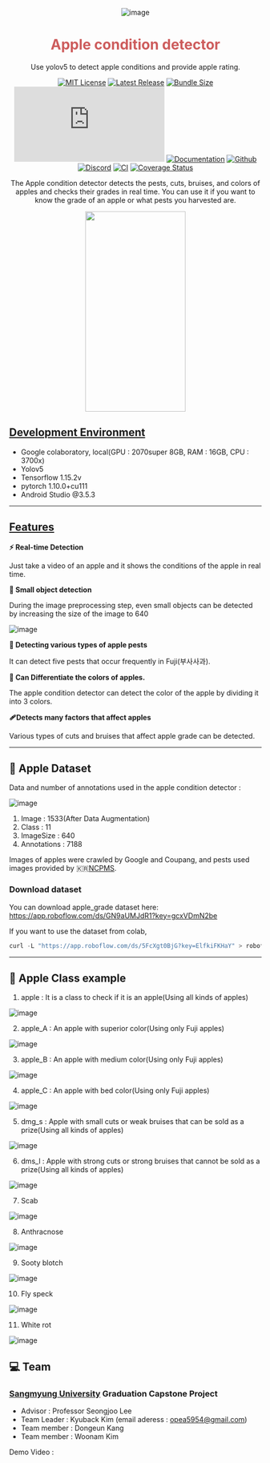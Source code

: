<div align="center">

![image](https://user-images.githubusercontent.com/68915940/143439231-ed220f69-6d8e-4d84-b049-51e4cb47b11d.png)
<h1><span style="color:indianred">Apple condition detector</span></h1>

<p align="center">
Use yolov5 to detect apple conditions and provide apple rating.

</p>

[![MIT License](https://flat.badgen.net/github/license/tw-in-js/twind)](https://github.com/tw-in-js/twind/blob/main/LICENSE)
[![Latest Release](https://flat.badgen.net/npm/v/twind?icon=npm&label&cache=10800&color=blue)](https://www.npmjs.com/package/twind)
[![Bundle Size](https://flat.badgen.net/bundlephobia/minzip/twind?icon=packagephobia&label&color=blue&cache=10800)](https://bundlephobia.com/result?p=twind 'gzip bundle size (including dependencies)')
[![Package Size](https://flat.badgen.net/badgesize/brotli/https://cdn.jsdelivr.net/npm/twind/twind.min.js?icon=jsdelivr&label&color=blue&cache=10800)](https://unpkg.com/twind/twind.js 'brotli package size (without dependencies)')
[![Documentation](https://flat.badgen.net/badge/icon/Documentation?icon=awesome&label)](https://twind.dev)
[![Github](https://flat.badgen.net/badge/icon/tw-in-js%2Ftwind?icon=github&label)](https://github.com/tw-in-js/twind)
[![Discord](https://flat.badgen.net/badge/icon/discord?icon=discord&label)](https://discord.com/invite/2aP5NkszvD)
[![CI](https://github.com/tw-in-js/twind/workflows/CI/badge.svg)](https://github.com/tw-in-js/twind/actions?query=workflow%3Aci)
[![Coverage Status](https://flat.badgen.net/coveralls/c/github/tw-in-js/twind/main?icon=codecov&label&cache=10800)](https://coveralls.io/github/tw-in-js/twind?branch=main)



The Apple condition detector detects the pests, cuts, bruises, and colors of apples and checks their grades in real time. You can use it if you want to know the grade of an apple or what pests you harvested are.
</div>
<div align="center">
<img src="https://user-images.githubusercontent.com/68915940/143449367-a05e0642-139b-4463-8008-a0bb3b81980a.png"  width="200" height="400"/>
</div>





## [Development Environment]()
- Google colaboratory, local(GPU : 2070super 8GB, RAM : 16GB, CPU : 3700x)
- Yolov5
- Tensorflow 1.15.2v
- pytorch 1.10.0+cu111
- Android Studio @3.5.3
- ---
## [Features]()

**⚡️ Real-time Detection**

Just take a video of an apple and it shows the conditions of the apple in real time.


**🐜 Small object detection**

During the image preprocessing step, even small objects can be detected by increasing the size of the image to 640

![image](https://user-images.githubusercontent.com/68915940/143448929-c3171db6-5a8a-41ba-a60b-5edb8e53061f.png)

**🍎 Detecting various types of apple pests**

It can detect five pests that occur frequently in Fuji(부사사과).

**🌈 Can Differentiate the colors of apples.**

The apple condition detector can detect the color of the apple by dividing it into 3 colors.

**‍🩹Detects many factors that affect apples**

Various types of cuts and bruises that affect apple grade can be detected.


----
## 📀 Apple Dataset

Data and number of annotations used in the apple condition detector :<br>



![image](https://user-images.githubusercontent.com/78460820/142620555-fe57cbc5-a21f-4496-bc2c-5ab80d9bbf04.png)

1. Image : 1533(After Data Augmentation)
2. Class : 11
3. ImageSize : 640
4. Annotations : 7188

Images of apples were crawled by Google and Coupang, and pests used images provided by 🇰🇷[NCPMS](https://ncpms.rda.go.kr/npms/ImageSearchDtlR2.np?kncrCode=FT010601&kncrNm=%EC%82%AC%EA%B3%BC&upperNm=%EA%B3%BC%EC%88%98&flagCode=S&queryFlag=A&nextAction=%2Fnpms%2FImageSearchDtlR2.np).

### Download dataset
You can download apple_grade dataset here: https://app.roboflow.com/ds/GN9aUMJdR1?key=gcxVDmN2be

If you want to use the dataset from colab,

```python
curl -L "https://app.roboflow.com/ds/5FcXgt0BjG?key=ElfkiFKHaY" > roboflow.zip; unzip roboflow.zip; rm roboflow.zip
```
-------
## 📀 Apple Class example
1. apple : It is a class to check if it is an apple(Using all kinds of apples)

![image](https://user-images.githubusercontent.com/68915940/143457063-853401a1-59e0-4479-8277-784838a2a5f1.png)

2. apple_A : An apple with superior color(Using only Fuji apples)

![image](https://user-images.githubusercontent.com/68915940/143457080-68842204-2bc1-4c3b-85ce-0f401523936c.png)

3. apple_B : An apple with medium color(Using only Fuji apples)

![image](https://user-images.githubusercontent.com/68915940/143457100-28bc1cf5-4a38-4dfe-91c7-ca8f3b580809.png)

4. apple_C : An apple with bed color(Using only Fuji apples)

![image](https://user-images.githubusercontent.com/68915940/143457118-f5259696-e1fb-4a7b-b9ff-018325113a92.png)

5. dmg_s : Apple with small cuts or weak bruises that can be sold as a prize(Using all kinds of apples)

![image](https://user-images.githubusercontent.com/68915940/143457137-12c01f15-0d7b-46db-8e51-c7ae73135e3d.png)

6. dms_l : Apple with strong cuts or strong bruises that cannot be sold as a prize(Using all kinds of apples)

![image](https://user-images.githubusercontent.com/68915940/143457157-c78e1174-9233-4d4c-96c3-5db7bb6fae4b.png)

7. Scab

![image](https://user-images.githubusercontent.com/68915940/143457168-277bdca6-5b15-4fd4-89e4-e88ea67105e3.png)

8. Anthracnose

![image](https://user-images.githubusercontent.com/68915940/143457194-c89d7ba9-07af-4c1e-a3ba-0ce8ac0113c2.png)

9. Sooty blotch

![image](https://user-images.githubusercontent.com/68915940/143457176-aeca2a35-2bed-4679-a6d4-bc4222b9dc20.png)

10. Fly speck

![image](https://user-images.githubusercontent.com/68915940/143457219-a4aef23d-78f2-46e8-9b54-20b05ebf4951.png)

11. White rot

![image](https://user-images.githubusercontent.com/68915940/143457209-e4d7dd97-5923-4ee6-880b-1b711baa6802.png)

## 💻 Team
### [Sangmyung University](https://www.smu.ac.kr/ko/index.do) Graduation Capstone Project

- Advisor : Professor Seongjoo Lee
- Team Leader : Kyuback Kim (email aderess : opea5954@gmail.com)
- Team member : Dongeun Kang
- Team member : Woonam Kim

Demo Video : 



